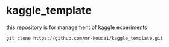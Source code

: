 # kaggle_template
this repository is for management of kaggle experiments

```
git clone https://github.com/mr-koudai/kaggle_template.git
```
